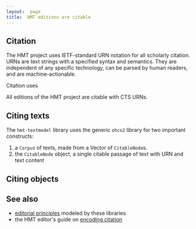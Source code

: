 ```yaml
---
layout:  page
title:  HMT editions are citable
---
```



## Citation



The HMT project uses IETF-standard URN notation for all scholarly citation.  URNs are text strings with a specified syntax and semantics.  They are independent of any specific technology, can be parsed by human readers, and are machine-actionable.

Citation uses

All editions of the HMT project are citable with CTS URNs.


## Citing texts

The `hmt-textmodel` library uses the generic `ohco2` library for two important  constructs:

1.  a `Corpus` of texts, made from a Vector of `CitableNode`s.
2.  the `CitableNode` object, a single citable passage of text with URN and text content

## Citing objects


## See also



-   [editorial principles](https://homermultitext.github.io/hmt-editing-principles/citation) modeled by these libraries
-   the HMT editor's guide on [encoding citation](https://homermultitext.github.io/hmt-editors-guide/citation)
